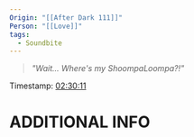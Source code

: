```yaml
---
Origin: "[[After Dark 111]]"
Person: "[[Love]]"
tags:
  - Soundbite
---
```


> *"Wait... Where's my ShoompaLoompa?!"*

Timestamp: [02:30:11](https://youtu.be/zqZW2EYb9YE?t=9012)

# ADDITIONAL INFO
